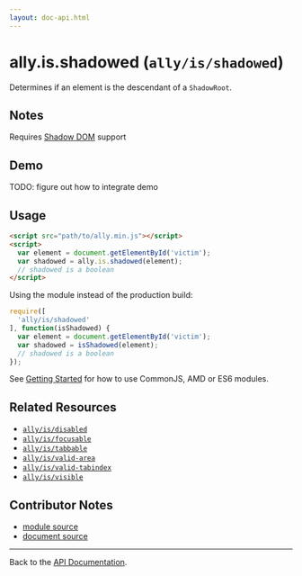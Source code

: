 ```yaml
---
layout: doc-api.html
---
```


# ally.is.shadowed (`ally/is/shadowed`)

Determines if an element is the descendant of a `ShadowRoot`.


## Notes

Requires [Shadow DOM](http://caniuse.com/#feat=shadowdom) support


## Demo

TODO: figure out how to integrate demo


## Usage

```html
<script src="path/to/ally.min.js"></script>
<script>
  var element = document.getElementById('victim');
  var shadowed = ally.is.shadowed(element);
  // shadowed is a boolean
</script>
```

Using the module instead of the production build:

```js
require([
  'ally/is/shadowed'
], function(isShadowed) {
  var element = document.getElementById('victim');
  var shadowed = isShadowed(element);
  // shadowed is a boolean
});
```

See [Getting Started](../../getting-started.md) for how to use CommonJS, AMD or ES6 modules.


## Related Resources

* [`ally/is/disabled`](disabled.md)
* [`ally/is/focusable`](focusable.md)
* [`ally/is/tabbable`](tabbable.md)
* [`ally/is/valid-area`](valid-area.md)
* [`ally/is/valid-tabindex`](valid-tabindex.md)
* [`ally/is/visible`](visible.md)


## Contributor Notes

* [module source](https://github.com/medialize/ally.js/blob/build-modules/src/is/shadowed.js)
* [document source](https://github.com/medialize/ally.js/blob/build-modules/docs/api/is/shadowed.md)


---

Back to the [API Documentation](../README.md).


